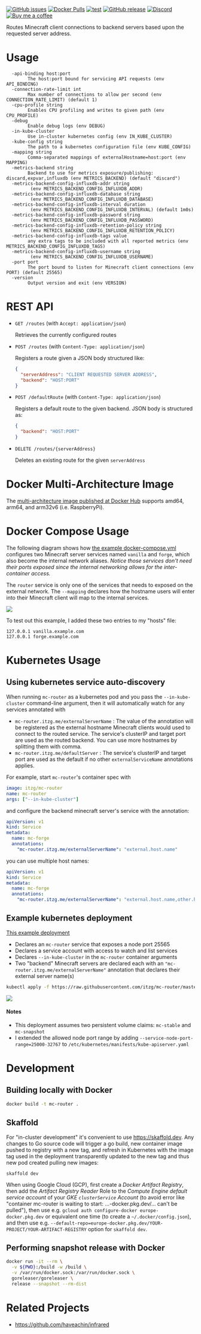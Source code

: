 [![GitHub issues](https://img.shields.io/github/issues/itzg/mc-router.svg)](https://github.com/itzg/mc-router/issues)
[![Docker Pulls](https://img.shields.io/docker/pulls/itzg/mc-router.svg)](https://cloud.docker.com/u/itzg/repository/docker/itzg/mc-router)
[![test](https://github.com/itzg/mc-router/actions/workflows/test.yml/badge.svg)](https://github.com/itzg/mc-router/actions/workflows/test.yml)
[![GitHub release](https://img.shields.io/github/release/itzg/mc-router.svg)](https://github.com/itzg/mc-router/releases)
[![Discord](https://img.shields.io/discord/660567679458869252?label=discord)](https://discord.gg/JK2v3rJ9ec)
[![Buy me a coffee](https://img.shields.io/badge/Donate-Buy%20me%20a%20coffee-orange.svg)](https://www.buymeacoffee.com/itzg)

Routes Minecraft client connections to backend servers based upon the requested server address.

# Usage

```text
  -api-binding host:port
    	The host:port bound for servicing API requests (env API_BINDING)
  -connection-rate-limit int
    	Max number of connections to allow per second (env CONNECTION_RATE_LIMIT) (default 1)
  -cpu-profile string
    	Enables CPU profiling and writes to given path (env CPU_PROFILE)
  -debug
    	Enable debug logs (env DEBUG)
  -in-kube-cluster
    	Use in-cluster kubernetes config (env IN_KUBE_CLUSTER)
  -kube-config string
    	The path to a kubernetes configuration file (env KUBE_CONFIG)
  -mapping string
    	Comma-separated mappings of externalHostname=host:port (env MAPPING)
  -metrics-backend string
    	Backend to use for metrics exposure/publishing: discard,expvar,influxdb (env METRICS_BACKEND) (default "discard")
  -metrics-backend-config-influxdb-addr string
    	 (env METRICS_BACKEND_CONFIG_INFLUXDB_ADDR)
  -metrics-backend-config-influxdb-database string
    	 (env METRICS_BACKEND_CONFIG_INFLUXDB_DATABASE)
  -metrics-backend-config-influxdb-interval duration
    	 (env METRICS_BACKEND_CONFIG_INFLUXDB_INTERVAL) (default 1m0s)
  -metrics-backend-config-influxdb-password string
    	 (env METRICS_BACKEND_CONFIG_INFLUXDB_PASSWORD)
  -metrics-backend-config-influxdb-retention-policy string
    	 (env METRICS_BACKEND_CONFIG_INFLUXDB_RETENTION_POLICY)
  -metrics-backend-config-influxdb-tags value
    	any extra tags to be included with all reported metrics (env METRICS_BACKEND_CONFIG_INFLUXDB_TAGS)
  -metrics-backend-config-influxdb-username string
    	 (env METRICS_BACKEND_CONFIG_INFLUXDB_USERNAME)
  -port port
    	The port bound to listen for Minecraft client connections (env PORT) (default 25565)
  -version
    	Output version and exit (env VERSION)
```

# REST API

* `GET /routes` (with `Accept: application/json`)

   Retrieves the currently configured routes

* `POST /routes` (with `Content-Type: application/json`)

  Registers a route given a JSON body structured like:
  ```json
  {
    "serverAddress": "CLIENT REQUESTED SERVER ADDRESS",
    "backend": "HOST:PORT"
  }
  ```

* `POST /defaultRoute` (with `Content-Type: application/json`)

  Registers a default route to the given backend. JSON body is structured as:
  ```json
  {
    "backend": "HOST:PORT"
  }
  ```

* `DELETE /routes/{serverAddress}`

  Deletes an existing route for the given `serverAddress`

# Docker Multi-Architecture Image

The [multi-architecture image published at Docker Hub](https://hub.docker.com/repository/docker/itzg/mc-router) supports amd64, arm64, and arm32v6 (i.e. RaspberryPi).

# Docker Compose Usage

The following diagram shows how [the example docker-compose.yml](docs/docker-compose.yml)
configures two Minecraft server services named `vanilla` and `forge`, which also become the internal
network aliases. _Notice those services don't need their ports exposed since the internal
networking allows for the inter-container access._

The `router` service is only one of the services that needs to exposed on the external
network. The `--mapping` declares how the hostname users will enter into their Minecraft client
will map to the internal services.

![](docs/compose-diagram.png)

To test out this example, I added these two entries to my "hosts" file:

```
127.0.0.1 vanilla.example.com
127.0.0.1 forge.example.com
```

# Kubernetes Usage

## Using kubernetes service auto-discovery

When running `mc-router` as a kubernetes pod and you pass the `--in-kube-cluster` command-line argument, then
it will automatically watch for any services annotated with
- `mc-router.itzg.me/externalServerName` : The value of the annotation will be registered as the external hostname Minecraft clients would used to connect to the
   routed service. The service's clusterIP and target port are used as the routed backend. You can use more hostnames by splitting them with comma.
- `mc-router.itzg.me/defaultServer` : The service's clusterIP and target port are used as the default if
  no other `externalServiceName` annotations applies.

For example, start `mc-router`'s container spec with

```yaml
image: itzg/mc-router
name: mc-router
args: ["--in-kube-cluster"]
```

and configure the backend minecraft server's service with the annotation:

```yaml
apiVersion: v1
kind: Service
metadata:
  name: mc-forge
  annotations:
    "mc-router.itzg.me/externalServerName": "external.host.name"
```

you can use multiple host names:

```yaml
apiVersion: v1
kind: Service
metadata:
  name: mc-forge
  annotations:
    "mc-router.itzg.me/externalServerName": "external.host.name,other.host.name"
```

## Example kubernetes deployment

[This example deployment](docs/k8s-example-auto.yaml)
* Declares an `mc-router` service that exposes a node port 25565
* Declares a service account with access to watch and list services
* Declares `--in-kube-cluster` in the `mc-router` container arguments
* Two "backend" Minecraft servers are declared each with an
  `"mc-router.itzg.me/externalServerName"` annotation that declares their external server name(s)

```bash
kubectl apply -f https://raw.githubusercontent.com/itzg/mc-router/master/docs/k8s-example-auto.yaml
```

![](docs/example-deployment-auto.drawio.png)

#### Notes
* This deployment assumes two persistent volume claims: `mc-stable` and `mc-snapshot`
* I extended the allowed node port range by adding `--service-node-port-range=25000-32767`
  to `/etc/kubernetes/manifests/kube-apiserver.yaml`

# Development

## Building locally with Docker

```bash
docker build -t mc-router .
```

## Skaffold

For "in-cluster development" it's convenient to use https://skaffold.dev. Any changes to Go source code
will trigger a go build, new container image pushed to registry with a new tag, and refresh in Kubernetes
with the image tag used in the deployment transparently updated to the new tag and thus new pod created pulling new images:

    skaffold dev

When using Google Cloud (GCP), first create a _Docker Artifact Registry_,
then add the _Artifact Registry Reader_ Role to the _Compute Engine default service account_ of your _GKE `clusterService` Account_ (to avoid error like "container mc-router is waiting to start: ...-docker.pkg.dev/... can't be pulled"),
then use e.g. `gcloud auth configure-docker europe-docker.pkg.dev` or equivalent one time (to create a `~/.docker/config.json`),
and then use e.g. `--default-repo=europe-docker.pkg.dev/YOUR-PROJECT/YOUR-ARTIFACT-REGISTRY` option for `skaffold dev`.

## Performing snapshot release with Docker

```bash
docker run -it --rm \
  -v ${PWD}:/build -w /build \
  -v /var/run/docker.sock:/var/run/docker.sock \
  goreleaser/goreleaser \
  release --snapshot --rm-dist
```

# Related Projects

* https://github.com/haveachin/infrared
